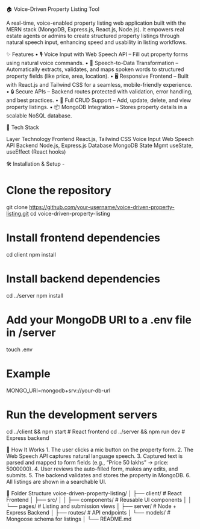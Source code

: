 🏠 Voice-Driven Property Listing Tool

A real-time, voice-enabled property listing web application built with the MERN stack (MongoDB, Express.js, React.js, Node.js). It empowers real estate agents or admins to create structured property listings through natural speech input, enhancing speed and usability in listing workflows.

✨ Features
	•	🎙️ Voice Input with Web Speech API – Fill out property forms using natural voice commands.
	•	🧠 Speech-to-Data Transformation – Automatically extracts, validates, and maps spoken words to structured property fields (like price, area, location).
	•	🖥️ Responsive Frontend – Built with React.js and Tailwind CSS for a seamless, mobile-friendly experience.
	•	🔒 Secure APIs – Backend routes protected with validation, error handling, and best practices.
	•	🔁 Full CRUD Support – Add, update, delete, and view property listings.
	•	📦 MongoDB Integration – Stores property details in a scalable NoSQL database.

🧰 Tech Stack

Layer        Technology
Frontend     React.js, Tailwind CSS
Voice Input  Web Speech API
Backend      Node.js, Express.js
Database     MongoDB
State Mgmt   useState, useEffect (React hooks)

🛠️ Installation & Setup -

# Clone the repository
git clone https://github.com/your-username/voice-driven-property-listing.git
cd voice-driven-property-listing

# Install frontend dependencies
cd client
npm install

# Install backend dependencies
cd ../server
npm install

# Add your MongoDB URI to a .env file in /server
touch .env
# Example
MONGO_URI=mongodb+srv://your-db-url

# Run the development servers
cd ../client && npm start    # React frontend
cd ../server && npm run dev  # Express backend

🧠 How It Works
	1.	The user clicks a mic button on the property form.
	2.	The Web Speech API captures natural language speech.
	3.	Captured text is parsed and mapped to form fields (e.g., “Price 50 lakhs” → price: 5000000).
	4.	User reviews the auto-filled form, makes any edits, and submits.
	5.	The backend validates and stores the property in MongoDB.
	6.	All listings are shown in a searchable UI.
 
📂 Folder Structure
voice-driven-property-listing/
│
├── client/                  # React Frontend
│   ├── src/
│   │   ├── components/      # Reusable UI components
│   │   └── pages/           # Listing and submission views
│
├── server/                  # Node + Express Backend
│   ├── routes/              # API endpoints
│   └── models/              # Mongoose schema for listings
│
└── README.md
